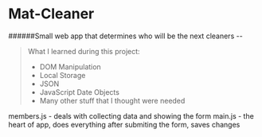 # Mat-Cleaner
######Small web app that determines who will be the next cleaners --
> What I learned during this project:
> - DOM Manipulation
> - Local Storage
> - JSON
> - JavaScript Date Objects
> - Many other stuff that I thought were needed

members.js - deals with collecting data and showing the form
main.js - the heart of app, does everything after submiting the form, saves changes
